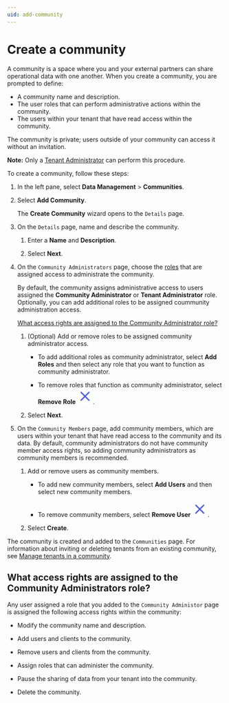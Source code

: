 ```yaml
---
uid: add-community
---
```


# Create a community

A community is a space where you and your external partners can share operational data with one another. When you create a community, you are prompted to define:

* A community name and description.
* The user roles that can perform administrative actions within the community.
* The users within your tenant that have read access within the community.

The community is private; users outside of your community can access it without an invitation.

**Note:** Only a [Tenant Administrator](xref:communityroles#tenant-administrator) can perform this procedure.

To create a community, follow these steps:

1. In the left pane, select **Data Management** > **Communities**.

1. Select **Add Community**.

    The **Create Community** wizard opens to the `Details` page.

1. On the `Details` page, name and describe the community.

    1. Enter a **Name** and **Description**.
    
    1. Select **Next**.

1. On the `Community Administrators` page, choose the [roles](xref:ccRoles) that are assigned access to administrate the community.

    By default, the community assigns administrative access to users assigned the **Community Administrator** or **Tenant Administrator** role. Optionally, you can add additional roles to be assigned coummunity administration access.

    [What access rights are assigned to the Community Administrator role?](#what-access-rights-are-assigned-to-the-community-administrators-role)

    1. (Optional) Add or remove roles to be assigned community administrator access.

        * To add additional roles as community administrator, select **Add Roles** and then select any role that you want to function as community administrator.

        * To remove roles that function as community administrator, select **Remove Role** ![remove role](../_icons/remove-object.svg).

    1. Select **Next**.

1. On the `Community Members` page, add community members, which are users within your tenant that have read access to the community and its data. By default, community administrators do not have community member access rights, so adding community administrators as community members is recommended.

    1. Add or remove users as community members.

        * To add new community members, select **Add Users** and then select new community members.

        * To remove community members, select **Remove User** ![remove user](../_icons/remove-object.svg).

    1. Select **Create**.

The community is created and added to the `Communities` page. For information about inviting or deleting tenants from an existing community, see [Manage tenants in a community](xref:managecommunity).

## What access rights are assigned to the Community Administrators role?

Any user assigned a role that you added to the `Community Administor` page is assigned the following access rights within the community:

* Modify the community name and description.

* Add users and clients to the community.

* Remove users and clients from the community.

* Assign roles that can administer the community.

* Pause the sharing of data from your tenant into the community.

* Delete the community.

